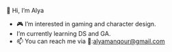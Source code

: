  👋 Hi, I’m Alya 
 
 
 
 
- 🎮 I’m interested in gaming and character design.
-  I’m currently learning DS and GA.
- 📫 You can reach me via 📇:alyamanqour@gmail.com

<!---
Alya11salem/Alya11salem is a ✨ special ✨ repository because its `README.md` (this file) appears on your GitHub profile.
You can click the Preview link to take a look at your changes.
--->
